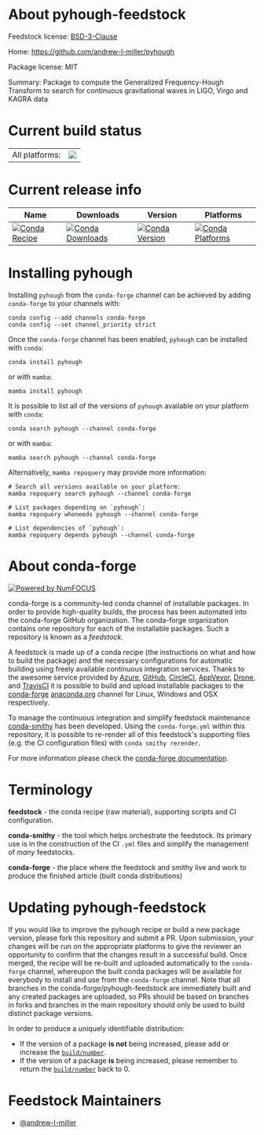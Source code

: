 About pyhough-feedstock
=======================

Feedstock license: [BSD-3-Clause](https://github.com/conda-forge/pyhough-feedstock/blob/main/LICENSE.txt)

Home: https://github.com/andrew-l-miller/pyhough

Package license: MIT

Summary: Package to compute the Generalized Frequency-Hough Transform to search for continuous gravitational waves in LIGO, Virgo and KAGRA data

Current build status
====================


<table><tr><td>All platforms:</td>
    <td>
      <a href="https://dev.azure.com/conda-forge/feedstock-builds/_build/latest?definitionId=25854&branchName=main">
        <img src="https://dev.azure.com/conda-forge/feedstock-builds/_apis/build/status/pyhough-feedstock?branchName=main">
      </a>
    </td>
  </tr>
</table>

Current release info
====================

| Name | Downloads | Version | Platforms |
| --- | --- | --- | --- |
| [![Conda Recipe](https://img.shields.io/badge/recipe-pyhough-green.svg)](https://anaconda.org/conda-forge/pyhough) | [![Conda Downloads](https://img.shields.io/conda/dn/conda-forge/pyhough.svg)](https://anaconda.org/conda-forge/pyhough) | [![Conda Version](https://img.shields.io/conda/vn/conda-forge/pyhough.svg)](https://anaconda.org/conda-forge/pyhough) | [![Conda Platforms](https://img.shields.io/conda/pn/conda-forge/pyhough.svg)](https://anaconda.org/conda-forge/pyhough) |

Installing pyhough
==================

Installing `pyhough` from the `conda-forge` channel can be achieved by adding `conda-forge` to your channels with:

```
conda config --add channels conda-forge
conda config --set channel_priority strict
```

Once the `conda-forge` channel has been enabled, `pyhough` can be installed with `conda`:

```
conda install pyhough
```

or with `mamba`:

```
mamba install pyhough
```

It is possible to list all of the versions of `pyhough` available on your platform with `conda`:

```
conda search pyhough --channel conda-forge
```

or with `mamba`:

```
mamba search pyhough --channel conda-forge
```

Alternatively, `mamba repoquery` may provide more information:

```
# Search all versions available on your platform:
mamba repoquery search pyhough --channel conda-forge

# List packages depending on `pyhough`:
mamba repoquery whoneeds pyhough --channel conda-forge

# List dependencies of `pyhough`:
mamba repoquery depends pyhough --channel conda-forge
```


About conda-forge
=================

[![Powered by
NumFOCUS](https://img.shields.io/badge/powered%20by-NumFOCUS-orange.svg?style=flat&colorA=E1523D&colorB=007D8A)](https://numfocus.org)

conda-forge is a community-led conda channel of installable packages.
In order to provide high-quality builds, the process has been automated into the
conda-forge GitHub organization. The conda-forge organization contains one repository
for each of the installable packages. Such a repository is known as a *feedstock*.

A feedstock is made up of a conda recipe (the instructions on what and how to build
the package) and the necessary configurations for automatic building using freely
available continuous integration services. Thanks to the awesome service provided by
[Azure](https://azure.microsoft.com/en-us/services/devops/), [GitHub](https://github.com/),
[CircleCI](https://circleci.com/), [AppVeyor](https://www.appveyor.com/),
[Drone](https://cloud.drone.io/welcome), and [TravisCI](https://travis-ci.com/)
it is possible to build and upload installable packages to the
[conda-forge](https://anaconda.org/conda-forge) [anaconda.org](https://anaconda.org/)
channel for Linux, Windows and OSX respectively.

To manage the continuous integration and simplify feedstock maintenance
[conda-smithy](https://github.com/conda-forge/conda-smithy) has been developed.
Using the ``conda-forge.yml`` within this repository, it is possible to re-render all of
this feedstock's supporting files (e.g. the CI configuration files) with ``conda smithy rerender``.

For more information please check the [conda-forge documentation](https://conda-forge.org/docs/).

Terminology
===========

**feedstock** - the conda recipe (raw material), supporting scripts and CI configuration.

**conda-smithy** - the tool which helps orchestrate the feedstock.
                   Its primary use is in the construction of the CI ``.yml`` files
                   and simplify the management of *many* feedstocks.

**conda-forge** - the place where the feedstock and smithy live and work to
                  produce the finished article (built conda distributions)


Updating pyhough-feedstock
==========================

If you would like to improve the pyhough recipe or build a new
package version, please fork this repository and submit a PR. Upon submission,
your changes will be run on the appropriate platforms to give the reviewer an
opportunity to confirm that the changes result in a successful build. Once
merged, the recipe will be re-built and uploaded automatically to the
`conda-forge` channel, whereupon the built conda packages will be available for
everybody to install and use from the `conda-forge` channel.
Note that all branches in the conda-forge/pyhough-feedstock are
immediately built and any created packages are uploaded, so PRs should be based
on branches in forks and branches in the main repository should only be used to
build distinct package versions.

In order to produce a uniquely identifiable distribution:
 * If the version of a package **is not** being increased, please add or increase
   the [``build/number``](https://docs.conda.io/projects/conda-build/en/latest/resources/define-metadata.html#build-number-and-string).
 * If the version of a package **is** being increased, please remember to return
   the [``build/number``](https://docs.conda.io/projects/conda-build/en/latest/resources/define-metadata.html#build-number-and-string)
   back to 0.

Feedstock Maintainers
=====================

* [@andrew-l-miller](https://github.com/andrew-l-miller/)

